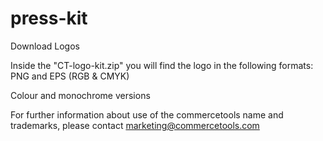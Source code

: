 # press-kit
Download Logos

Inside the "CT-logo-kit.zip" you will find the logo in the following formats:
PNG and EPS (RGB & CMYK)

Colour and monochrome versions

For further information about use of the commercetools name and trademarks, please contact marketing@commercetools.com 

